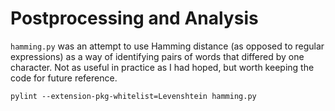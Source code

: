 # Postprocessing and Analysis

`hamming.py` was an attempt to use Hamming distance (as opposed to regular expressions) as a way of identifying pairs of words that differed by one character. Not as useful in practice as I had hoped, but worth keeping the code for future reference.

```pylint --extension-pkg-whitelist=Levenshtein hamming.py```
